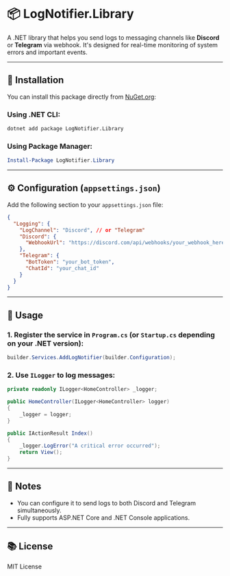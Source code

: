 # 📦 LogNotifier.Library

A .NET library that helps you send logs to messaging channels like **Discord** or **Telegram** via webhook. It's designed for real-time monitoring of system errors and important events.

---

## 🚀 Installation

You can install this package directly from [NuGet.org](https://www.nuget.org/packages/LogNotifier.Library):

### Using .NET CLI:

```bash
dotnet add package LogNotifier.Library
```

### Using Package Manager:

```powershell
Install-Package LogNotifier.Library
```

---

## ⚙️ Configuration (`appsettings.json`)

Add the following section to your `appsettings.json` file:

```json
{
  "Logging": {
    "LogChannel": "Discord", // or "Telegram"
    "Discord": {
      "WebhookUrl": "https://discord.com/api/webhooks/your_webhook_here"
    },
    "Telegram": {
      "BotToken": "your_bot_token",
      "ChatId": "your_chat_id"
    }
  }
}
```

---

## 🧪 Usage

### 1. Register the service in `Program.cs` (or `Startup.cs` depending on your .NET version):

```csharp
builder.Services.AddLogNotifier(builder.Configuration);
```

### 2. Use `ILogger` to log messages:

```csharp
private readonly ILogger<HomeController> _logger;

public HomeController(ILogger<HomeController> logger)
{
    _logger = logger;
}

public IActionResult Index()
{
    _logger.LogError("A critical error occurred");
    return View();
}
```

---

## 📌 Notes

- You can configure it to send logs to both Discord and Telegram simultaneously.
- Fully supports ASP.NET Core and .NET Console applications.

---

## 📚 License

MIT License
